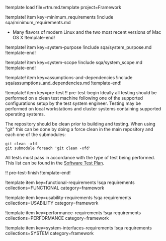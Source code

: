 !template load file=rtm.md.template project=Framework

!template! item key=minimum_requirements
!include sqa/minimum_requirements.md
- Many flavors of modern Linux and the two most recent versions of Mac OS X
!template-end!

!template! item key=system-purpose
!include sqa/system_purpose.md
!template-end!

!template! item key=system-scope
!include sqa/system_scope.md
!template-end!

!template! item key=assumptions-and-dependencies
!include sqa/assumptions_and_dependencies.md
!template-end!

!template! item key=pre-test
!! pre-test-begin
Ideally all testing should be performed on a clean test machine following
one of the supported configurations setup by the test system engineer. Testing
may be performed on local workstations and cluster systems containing supported
operating systems.

The repository should be clean prior to building and testing. When using "git"
this can be done by doing a force clean in the main repository and each one
of the submodules:

```
git clean -xfd
git submodule foreach 'git clean -xfd'
```

All tests must pass in accordance with the type of test being performed. This list
can be found in the [Software Test Plan](sqa/framework_stp.md).

!! pre-test-finish
!template-end!

!template item key=functional-requirements
!sqa requirements collections=FUNCTIONAL category=framework

!template item key=usability-requirements
!sqa requirements collections=USABILITY category=framework

!template item key=performance-requirements
!sqa requirements collections=PERFORMANCE category=framework

!template item key=system-interfaces-requirements
!sqa requirements collections=SYSTEM category=framework
